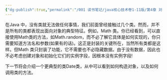 ```yaml
---
{"dg-publish":true,"permalink":"/001 读书笔记/java核心技术卷1-11版/第4章 对象与类/4.2 使用预定义类/4.2 使用预定义类/","created":"2024-05-06T16:21:10.690+08:00","updated":"2024-06-01T10:45:24.548+08:00"}
---
```


在Java 中，没有类就无法做任何事情，我们前面曾经接触过几个类。然而，并不是所有的类都表现出面向对象的典型特征。例如，Math 类。你已经看到，可以直接使用Math类的方法，如Math.random，而不必了解它具体是如何实现的，你只需要知道方法名和参数(如果有的话)。这正是封装的关键所在，当然所有类都是这样。但Math 类只封装了功能，它不需要也不必隐藏数据。由于没有数据，因此也不必考虑创建对象和初始化它们的实例字段，因根本没有实例字段!

下一节将会介绍一个更典型的类Date类，从中可以看到如何构造对象，以及如何调用类的方法。